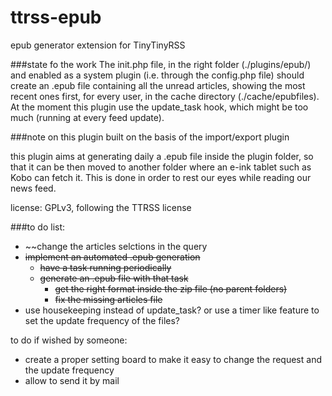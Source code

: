 # ttrss-epub
epub generator extension for TinyTinyRSS

###state fo the work
The init.php file, in the right folder (./plugins/epub/) and enabled as a system plugin (i.e. through the config.php file) should create an .epub file containing all the unread articles, showing the most recent ones first, for every user, in the cache directory (./cache/epubfiles). 
At the moment this plugin use the update_task hook, which might be too much (running at every feed update).


###note on this plugin
built on the basis of the import/export plugin

this plugin aims at generating daily a .epub file inside the plugin folder, so that it can be then moved to another folder where an e-ink tablet such as Kobo can fetch it. This is done in order to rest our eyes while reading our news feed.

license: GPLv3, following the TTRSS license

###to do list:
* ~~change the articles selctions in the query
* ~~implement an automated .epub generation~~
	* ~~have a task running periodically~~
	* ~~generate an .epub file with that task~~
		* ~~get the right format inside the zip file (no parent folders)~~
		* ~~fix the missing articles file~~
* use housekeeping instead of update_task? or use a timer like feature to set the update frequency of the files?

to do if wished by someone:
* create a proper setting board to make it easy to change the request and the update frequency
* allow to send it by mail

